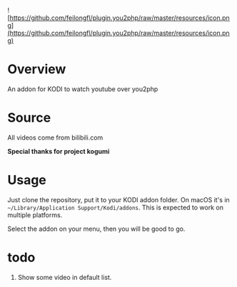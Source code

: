 ![https://github.com/feilongfl/plugin.you2php/raw/master/resources/icon.png](https://github.com/feilongfl/plugin.you2php/raw/master/resources/icon.png)
# Overview
An addon for KODI to watch youtube over you2php
# Source
All videos come from bilibili.com

__Special thanks for project kogumi__
# Usage
Just clone the repository, put it to your KODI addon folder. On macOS it's in `~/Library/Application Support/Kodi/addons`. This is expected to work on multiple platforms.

Select the addon on your menu, then you will be good to go.

# todo
1. Show some video in default list.
